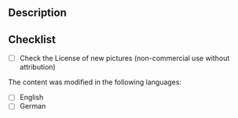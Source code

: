 ## Description

<!-- Add a short description here / Eine kurze Beschreibung hier einfügen -->

## Checklist
<!-- Check fields with: [x] / Abhaken von Punkten: [x] -->

- [ ] Check the License of new pictures (non-commercial use without attribution) <!-- Die Lizenz neuer Bilder geprüft (nicht-kommerzielle Nutzung ohne Namensnennung) -->

The content was modified in the following languages: <!-- Der Inhalt wurde für die folgenden Sprachen angepasst -->
- [ ] English
- [ ] German
